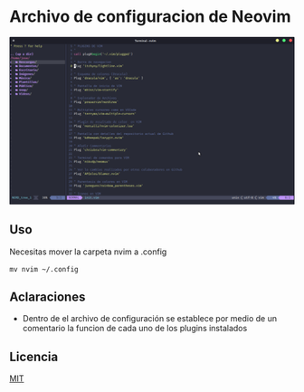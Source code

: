 # Archivo de configuracion de Neovim

![Neovim](/imagenes/neovim-screen.png)

## Uso

Necesitas mover la carpeta nvim a .config

```shell
mv nvim ~/.config
```

## Aclaraciones

- Dentro de el archivo de configuración se establece por medio de un comentario la funcion de cada uno de los plugins instalados

## Licencia

[MIT](https://opensource.org/licenses/MIT)
